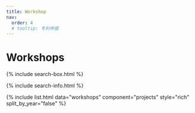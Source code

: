 ```yaml
---
title: Workshop
nav:
  order: 4
  # tooltip: 专利申报
---
```


# <i class="fas fa-chart-bar"></i>Workshops

{% include search-box.html %}

{% include search-info.html %}

{% include list.html data="workshops" component="projects" style="rich" split_by_year="false" %}
